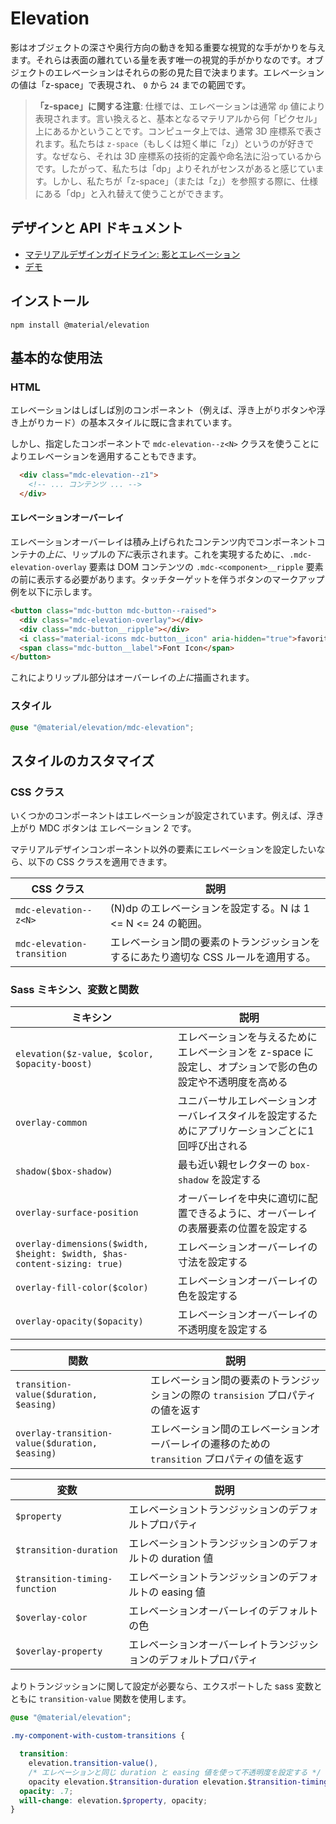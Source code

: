 <!--docs:
title: "Elevation"
layout: detail
section: components
excerpt: "Shadows and elevation as Sass mixins and CSS classes."
iconId: shadow
path: /catalog/elevation/
-->

# Elevation

影はオブジェクトの深さや奥行方向の動きを知る重要な視覚的な手がかりを与えます。それらは表面の離れている量を表す唯一の視覚的手がかりなのです。オブジェクトのエレベーションはそれらの影の見た目で決まります。エレベーションの値は「z-space」で表現され、 `0` から `24` までの範囲です。

> **「z-space」に関する注意**: 仕様では、エレベーションは通常 `dp` 値により表現されます。言い換えると、基本となるマテリアルから何「ピクセル」上にあるかということです。コンピュータ上では、通常 3D 座標系で表されます。私たちは `z-space`（もしくは短く単に「z」）というのが好きです。なぜなら、それは 3D 座標系の技術的定義や命名法に沿っているからです。したがって、私たちは「dp」よりそれがセンスがあると感じています。しかし、私たちが「z-space」（または「z」）を参照する際に、仕様にある「dp」と入れ替えて使うことができます。

## デザインと API ドキュメント

<ul class="icon-list">
  <li class="icon-list-item icon-list-item--spec">
    <a href="https://material.io/go/design-elevation">マテリアルデザインガイドライン: 影とエレベーション</a>
  </li>
  <li class="icon-list-item icon-list-item--link">
    <a href="https://material-components.github.io/material-components-web-catalog/#/component/elevation">デモ</a>
  </li>
</ul>

## インストール

```
npm install @material/elevation
```

## 基本的な使用法

### HTML

エレベーションはしばしば別のコンポーネント（例えば、浮き上がりボタンや浮き上がりカード）の基本スタイルに既に含まれています。

しかし、指定したコンポーネントで `mdc-elevation--z<N>` クラスを使うことによりエレベーションを適用することもできます。

```html
  <div class="mdc-elevation--z1">
    <!-- ... コンテンツ ... -->
  </div>
```

#### エレベーションオーバーレイ

エレベーションオーバーレイは積み上げられたコンテンツ内でコンポーネントコンテナの*上に*、リップルの*下に*表示されます。これを実現するために、`.mdc-elevation-overlay` 要素は DOM コンテンツの `.mdc-<component>__ripple` 要素の前に表示する必要があります。タッチターゲットを伴うボタンのマークアップ例を以下に示します。

```html
<button class="mdc-button mdc-button--raised">
  <div class="mdc-elevation-overlay"></div>
  <div class="mdc-button__ripple"></div>
  <i class="material-icons mdc-button__icon" aria-hidden="true">favorite</i>
  <span class="mdc-button__label">Font Icon</span>
</button>
```

これによりリップル部分はオーバーレイの*上に*描画されます。

### スタイル

```scss
@use "@material/elevation/mdc-elevation";
```

## スタイルのカスタマイズ

### CSS クラス

いくつかのコンポーネントはエレベーションが設定されています。例えば、浮き上がり MDC ボタンは エレベーション 2 です。

マテリアルデザインコンポーネント以外の要素にエレベーションを設定したいなら、以下の CSS クラスを適用できます。

CSS クラス | 説明
--- | ---
`mdc-elevation--z<N>` | (N)dp のエレベーションを設定する。N は 1 <= N <= 24 の範囲。
`mdc-elevation-transition` | エレベーション間の要素のトランジッションをするにあたり適切な CSS ルールを適用する。

### Sass ミキシン、変数と関数

ミキシン | 説明
--- | ---
`elevation($z-value, $color, $opacity-boost)` | エレベーションを与えるためにエレベーションを z-space に設定し、オプションで影の色の設定や不透明度を高める
`overlay-common` | ユニバーサルエレベーションオーバレイスタイルを設定するためにアプリケーションごとに1回呼び出される
`shadow($box-shadow)` | 最も近い親セレクターの `box-shadow` を設定する
`overlay-surface-position` | オーバーレイを中央に適切に配置できるように、オーバーレイの表層要素の位置を設定する
`overlay-dimensions($width, $height: $width, $has-content-sizing: true)` | エレベーションオーバーレイの寸法を設定する
`overlay-fill-color($color)` | エレベーションオーバーレイの色を設定する
`overlay-opacity($opacity)` | エレベーションオーバーレイの不透明度を設定する


関数 | 説明
--- | ---
`transition-value($duration, $easing)` | エレベーション間の要素のトランジッションの際の `transision` プロパティの値を返す
`overlay-transition-value($duration, $easing)` | エレベーション間のエレベーションオーバーレイの遷移のための `transition` プロパティの値を返す

変数 | 説明
--- | ---
`$property` | エレベーショントランジッションのデフォルトプロパティ
`$transition-duration` | エレベーショントランジッションのデフォルトの duration 値
`$transition-timing-function` | エレベーショントランジッションのデフォルトの easing 値
`$overlay-color` | エレベーションオーバーレイのデフォルトの色
`$overlay-property` | エレベーションオーバーレイトランジッションのデフォルトプロパティ

よりトランジッションに関して設定が必要なら、エクスポートした sass 変数とともに `transition-value` 関数を使用します。

```scss
@use "@material/elevation";

.my-component-with-custom-transitions {

  transition:
    elevation.transition-value(),
    /* エレベーションと同じ duration と easing 値を使って不透明度を設定する */
    opacity elevation.$transition-duration elevation.$transition-timing-function;
  opacity: .7;
  will-change: elevation.$property, opacity;
}
```
